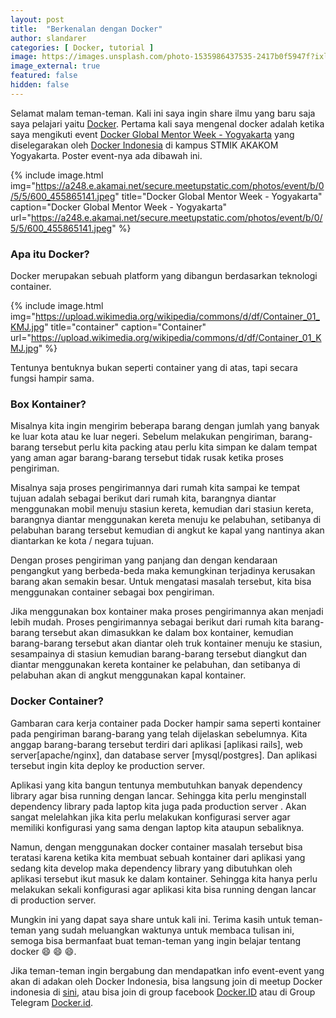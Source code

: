 ```yaml
---
layout: post
title:  "Berkenalan dengan Docker"
author: slandarer
categories: [ Docker, tutorial ]
image: https://images.unsplash.com/photo-1535986437535-2417b0f5947f?ixlib=rb-0.3.5&ixid=eyJhcHBfaWQiOjEyMDd9&s=daf6d2858bfaef8340283cea3c67073b&auto=format&fit=crop&w=750&q=80
image_external: true
featured: false
hidden: false
---
```


Selamat malam teman-teman. Kali ini saya ingin share ilmu yang baru saja saya pelajari yaitu [Docker](http://docker.com). Pertama kali saya mengenal docker adalah ketika saya mengikuti event [Docker Global Mentor Week - Yogyakarta](https://www.meetup.com/Docker-Indonesia/events/235327661/) yang diselegarakan oleh [Docker Indonesia](https://www.meetup.com/Docker-Indonesia)
di kampus STMIK AKAKOM Yogyakarta. Poster event-nya ada dibawah ini.

{% include image.html
    img="https://a248.e.akamai.net/secure.meetupstatic.com/photos/event/b/0/5/5/600_455865141.jpeg"
    title="Docker Global Mentor Week - Yogyakarta"
    caption="Docker Global Mentor Week - Yogyakarta"
    url="https://a248.e.akamai.net/secure.meetupstatic.com/photos/event/b/0/5/5/600_455865141.jpeg" %}


### Apa itu Docker?
Docker merupakan sebuah platform yang dibangun berdasarkan teknologi container.

{% include image.html
    img="https://upload.wikimedia.org/wikipedia/commons/d/df/Container_01_KMJ.jpg"
    title="container"
    caption="Container"
    url="https://upload.wikimedia.org/wikipedia/commons/d/df/Container_01_KMJ.jpg" %}

<!-- ![container](https://upload.wikimedia.org/wikipedia/commons/d/df/Container_01_KMJ.jpg)
*Coba* -->

Tentunya bentuknya bukan seperti container yang di atas, tapi secara fungsi hampir sama.

### Box Kontainer?
Misalnya kita ingin mengirim beberapa barang dengan jumlah yang banyak ke luar kota atau ke luar negeri. Sebelum melakukan pengiriman, barang-barang tersebut perlu kita packing atau perlu kita simpan ke dalam tempat yang aman agar barang-barang tersebut tidak rusak ketika proses pengiriman.

Misalnya saja proses pengirimannya dari rumah kita sampai ke tempat tujuan adalah sebagai berikut dari rumah kita, barangnya diantar menggunakan mobil menuju stasiun kereta, kemudian dari stasiun kereta, barangnya diantar menggunakan kereta menuju ke pelabuhan, setibanya di pelabuhan barang tersebut kemudian di angkut ke kapal yang nantinya akan diantarkan ke kota / negara tujuan.

Dengan proses pengiriman yang panjang dan dengan kendaraan pengangkut yang berbeda-beda maka kemungkinan terjadinya kerusakan barang akan semakin besar. Untuk mengatasi masalah tersebut, kita bisa menggunakan container sebagai box pengiriman.

Jika menggunakan box kontainer maka proses pengirimannya akan menjadi lebih mudah. Proses pengirimannya sebagai berikut dari rumah kita barang-barang tersebut akan dimasukkan ke dalam box kontainer, kemudian barang-barang tersebut akan diantar oleh truk kontainer menuju ke stasiun, sesampainya di stasiun kemudian barang-barang tersebut diangkut dan diantar menggunakan kereta kontainer ke pelabuhan, dan setibanya di pelabuhan akan di angkut menggunakan kapal kontainer.

### Docker Container?
Gambaran cara kerja container pada Docker hampir sama seperti kontainer pada pengiriman barang-barang yang telah dijelaskan sebelumnya. Kita anggap barang-barang tersebut terdiri dari aplikasi [aplikasi rails], web server[apache/nginx], dan database server [mysql/postgres]. Dan aplikasi tersebut ingin kita deploy ke production server.

Aplikasi yang kita bangun tentunya membutuhkan banyak dependency library agar bisa running dengan lancar. Sehingga kita perlu menginstall dependency library pada laptop kita juga pada production server . Akan sangat melelahkan jika kita perlu melakukan konfigurasi server agar memiliki konfigurasi yang sama dengan laptop kita ataupun sebaliknya.


Namun, dengan menggunakan docker container masalah tersebut bisa teratasi karena ketika kita membuat sebuah kontainer dari aplikasi yang sedang kita develop maka dependency library yang dibutuhkan oleh aplikasi tersebut ikut masuk ke dalam kontainer. Sehingga kita hanya perlu melakukan sekali konfigurasi agar aplikasi kita bisa running dengan lancar di production server.

Mungkin ini yang dapat saya share untuk kali ini. Terima kasih untuk teman-teman yang sudah meluangkan waktunya untuk membaca tulisan ini, semoga bisa bermanfaat buat teman-teman yang ingin belajar tentang docker :smile: :smile: :smile:.

Jika teman-teman ingin bergabung dan mendapatkan info event-event yang akan di adakan oleh Docker Indonesia, bisa langsung join di meetup Docker indonesia di [sini](https://www.meetup.com/Docker-Indonesia/), atau bisa join di group facebook [Docker.ID](https://telegram.me/dockerid) atau di Group Telegram [Docker.id](https://telegram.me/dockerid).
